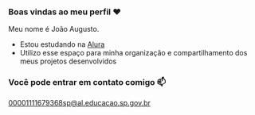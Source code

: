 ### Boas vindas ao meu perfil ♥️


Meu nome é João Augusto.
- Estou estudando na [Alura](https://www.alura.com.br)
- Utilizo esse espaço para minha organização e compartilhamento dos meus projetos desenvolvidos
 
### Você pode entrar em contato comigo :mailbox:

00001111679368sp@al.educacao.sp.gov.br
